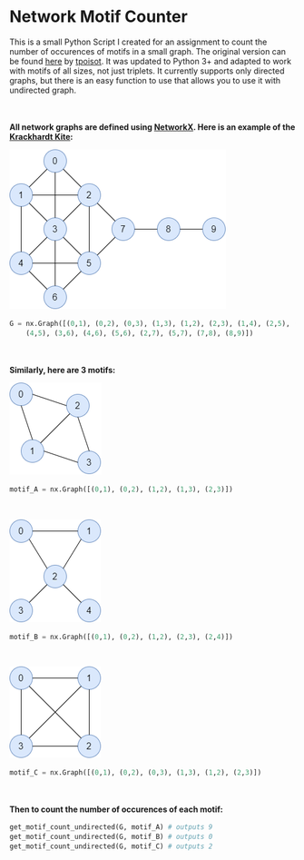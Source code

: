 # Network Motif Counter
This is a small Python Script I created for an assignment to count the number of occurences of motifs in a small graph. The original version can be found [here](https://gist.github.com/tpoisot/8582648) by [tpoisot](https://gist.github.com/tpoisot). It was updated to Python 3+ and adapted to work with motifs of all sizes, not just triplets. It currently supports only directed graphs, but there is an easy function to use that allows you to use it with undirected graph.

<br/><br/>
**All network graphs are defined using [NetworkX](https://networkx.org/documentation/stable/tutorial.html). Here is an example of the [Krackhardt Kite](https://en.wikipedia.org/wiki/Krackhardt_kite_graph):**

![Kite](/images/kite.png)

```python
G = nx.Graph([(0,1), (0,2), (0,3), (1,3), (1,2), (2,3), (1,4), (2,5), (3,4), (3,5), 
    (4,5), (3,6), (4,6), (5,6), (2,7), (5,7), (7,8), (8,9)])
```

<br/><br/>
**Similarly, here are 3 motifs:**


![Motif A](/images/motifA.png)
```python
motif_A = nx.Graph([(0,1), (0,2), (1,2), (1,3), (2,3)])
```
<br/>

![Motif B](/images/motifB.png)
```python
motif_B = nx.Graph([(0,1), (0,2), (1,2), (2,3), (2,4)])
```
<br/>

![Motif C](/images/motifC.png)
```python
motif_C = nx.Graph([(0,1), (0,2), (0,3), (1,3), (1,2), (2,3)])
```

<br/><br/>
**Then to count the number of occurences of each motif:**


```python
get_motif_count_undirected(G, motif_A) # outputs 9
get_motif_count_undirected(G, motif_B) # outputs 0
get_motif_count_undirected(G, motif_C) # outputs 2
```



